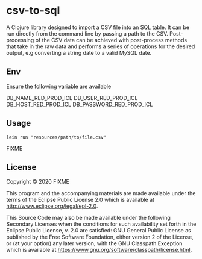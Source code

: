 # csv-to-sql

A Clojure library designed to import a CSV file into an SQL table. It can be run directly from the command line by passing a path to the CSV. Post-processing of the CSV data can be achieved with post-process methods that take in the raw data and performs a series of operations for the desired output, e.g converting a string date to a valid MySQL date.

## Env

Ensure the following variable are available

DB_NAME_RED_PROD_ICL
DB_USER_RED_PROD_ICL
DB_HOST_RED_PROD_ICL
DB_PASSWORD_RED_PROD_ICL

## Usage

`lein run "resources/path/to/file.csv"`

FIXME

## License

Copyright © 2020 FIXME

This program and the accompanying materials are made available under the
terms of the Eclipse Public License 2.0 which is available at
http://www.eclipse.org/legal/epl-2.0.

This Source Code may also be made available under the following Secondary
Licenses when the conditions for such availability set forth in the Eclipse
Public License, v. 2.0 are satisfied: GNU General Public License as published by
the Free Software Foundation, either version 2 of the License, or (at your
option) any later version, with the GNU Classpath Exception which is available
at https://www.gnu.org/software/classpath/license.html.
